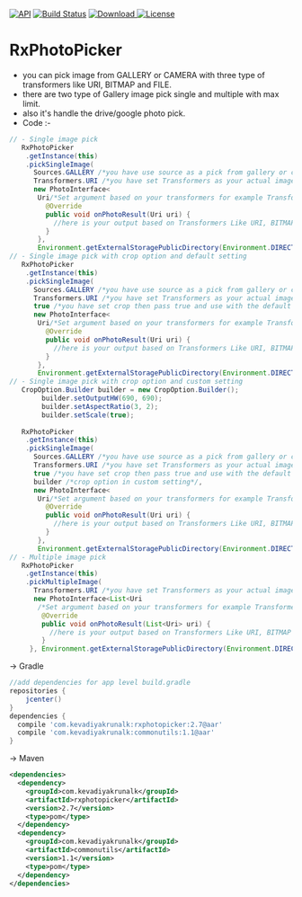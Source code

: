 [![API](https://img.shields.io/badge/API-16%2B-red.svg?style=flat)](https://android-arsenal.com/api?level=16)
[![Build Status](https://travis-ci.org/wupdigital/android-maven-publish.svg?branch=master)](https://github.com/Krunal-Kevadiya/RxPhotoPicker)
[ ![Download](https://api.bintray.com/packages/kevadiyakrunalk/MyFramework/rxphotopicker/images/download.svg) ](https://bintray.com/kevadiyakrunalk/MyFramework/rxphotopicker/_latestVersion) 
[![License](https://img.shields.io/badge/License-Apache%202.0-orange.svg)](https://opensource.org/licenses/Apache-2.0)

# RxPhotoPicker

* you can pick image from GALLERY or CAMERA with three type of transformers like URI, BITMAP and FILE.
* there are two type of Gallery image pick single and multiple with max limit.
* also it's handle the drive/google photo pick.
* Code :-
```java
// - Single image pick
   RxPhotoPicker
    .getInstance(this)
    .pickSingleImage(
      Sources.GALLERY /*you have use source as a pick from gallery or camera*/, 
      Transformers.URI /*you have set Transformers as your actual image getting format like Uri, Bitmap or File*/, 
      new PhotoInterface<
       Uri/*Set argument based on your transformers for example Transformers.URI to Uri, Transformers.BITMAP to Bitmap*/>(){
         @Override
         public void onPhotoResult(Uri uri) {
           //here is your output based on Transformers Like URI, BITMAP or FILE.
         }
       }, 
       Environment.getExternalStoragePublicDirectory(Environment.DIRECTORY_DOWNLOADS) /*[Option param] this param only use when you have pick image as a file format*/);
// - Single image pick with crop option and default setting
   RxPhotoPicker
    .getInstance(this)
    .pickSingleImage(
      Sources.GALLERY /*you have use source as a pick from gallery or camera*/, 
      Transformers.URI /*you have set Transformers as your actual image getting format like Uri, Bitmap or File*/, 
      true /*you have set crop then pass true and use with the default setting*/,
      new PhotoInterface<
       Uri/*Set argument based on your transformers for example Transformers.URI to Uri, Transformers.BITMAP to Bitmap*/>(){
         @Override
         public void onPhotoResult(Uri uri) {
           //here is your output based on Transformers Like URI, BITMAP or FILE.
         }
       }, 
       Environment.getExternalStoragePublicDirectory(Environment.DIRECTORY_DOWNLOADS) /*[Option param] this param only use when you have pick image as a file format*/); 
// - Single image pick with crop option and custom setting
   CropOption.Builder builder = new CropOption.Builder();
        builder.setOutputHW(690, 690);
        builder.setAspectRatio(3, 2);
        builder.setScale(true);
        
   RxPhotoPicker
    .getInstance(this)
    .pickSingleImage(
      Sources.GALLERY /*you have use source as a pick from gallery or camera*/, 
      Transformers.URI /*you have set Transformers as your actual image getting format like Uri, Bitmap or File*/, 
      true /*you have set crop then pass true and use with the default setting*/,
      builder /*crop option in custom setting*/,
      new PhotoInterface<
       Uri/*Set argument based on your transformers for example Transformers.URI to Uri, Transformers.BITMAP to Bitmap*/>(){
         @Override
         public void onPhotoResult(Uri uri) {
           //here is your output based on Transformers Like URI, BITMAP or FILE.
         }
       }, 
       Environment.getExternalStoragePublicDirectory(Environment.DIRECTORY_DOWNLOADS) /*[Option param] this param only use when you have pick image as a file format*/);  
// - Multiple image pick
   RxPhotoPicker
    .getInstance(this)
    .pickMultipleImage(
      Transformers.URI /*you have set Transformers as your actual image getting format like Uri, Bitmap or File*/,
      new PhotoInterface<List<Uri
       /*Set argument based on your transformers for example Transformers.URI to Uri, Transformers.BITMAP to Bitmap*/>>() { 
        @Override
        public void onPhotoResult(List<Uri> uri) {
          //here is your output based on Transformers Like URI, BITMAP or FILE.
        }
     }, Environment.getExternalStoragePublicDirectory(Environment.DIRECTORY_DOWNLOADS));
```
-> Gradle
```groovy
//add dependencies for app level build.gradle
repositories {
    jcenter()
}
dependencies {
  compile 'com.kevadiyakrunalk:rxphotopicker:2.7@aar'
  compile 'com.kevadiyakrunalk:commonutils:1.1@aar'
}
```
-> Maven
```xml
<dependencies>
  <dependency>
    <groupId>com.kevadiyakrunalk</groupId>
    <artifactId>rxphotopicker</artifactId>
    <version>2.7</version>
    <type>pom</type>
  </dependency>
  <dependency>
    <groupId>com.kevadiyakrunalk</groupId>
    <artifactId>commonutils</artifactId>
    <version>1.1</version>
    <type>pom</type>
  </dependency>
</dependencies>
```
